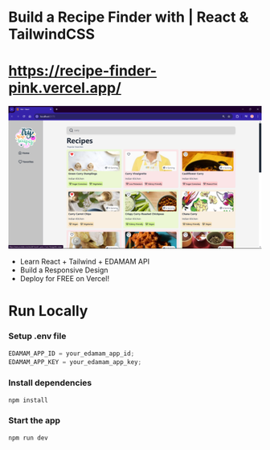 # Build a Recipe Finder with | React & TailwindCSS
# https://recipe-finder-pink.vercel.app/
![Demo App](/public/Screenshot_of_Project.png)
- Learn React + Tailwind + EDAMAM API
- Build a Responsive Design
- Deploy for FREE on Vercel!

# Run Locally

### Setup .env file

```js
EDAMAM_APP_ID = your_edamam_app_id;
EDAMAM_APP_KEY = your_edamam_app_key;
```

### Install dependencies

```shell
npm install
```

### Start the app

```shell
npm run dev
```
